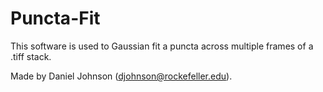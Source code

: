 # Puncta-Fit
This software is used to Gaussian fit a puncta across multiple frames of a .tiff stack.

Made by Daniel Johnson (djohnson@rockefeller.edu).
